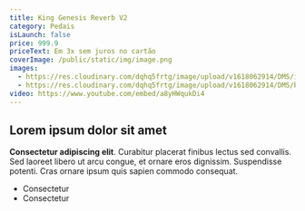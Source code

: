 ```yaml
---
title: King Genesis Reverb V2
category: Pedais
isLaunch: false
price: 999.9
priceText: Em 3x sem juros no cartão
coverImage: /public/static/img/image.png
images:
  - https://res.cloudinary.com/dqhq5frtg/image/upload/v1618062914/DMS/image_1_d5vrgz.png
  - https://res.cloudinary.com/dqhq5frtg/image/upload/v1618062914/DMS/boost1_oamifs.jpg
video: https://www.youtube.com/embed/a8yHWqukDi4
---
```


## Lorem ipsum dolor sit amet

**Consectetur adipiscing elit**. Curabitur placerat finibus lectus sed convallis. Sed laoreet libero ut arcu congue, et ornare eros dignissim. Suspendisse potenti. Cras ornare ipsum quis sapien commodo consequat.

* Consectetur
* Consectetur
